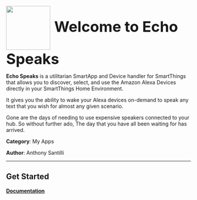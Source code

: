 <span style="font-size: 40px; text-align: center;"><img align="center" src="https://raw.githubusercontent.com/tonesto7/echo-speaks/master/resources/wiki_images/EchoSpeaks.png" width="120"> **Welcome to Echo Speaks**</span>


**Echo Speaks** is a utilitarian SmartApp and Device handler for SmartThings that
allows you to discover, select, and use the Amazon Alexa Devices directly in your SmartThings Home
Environment. 

It gives you the ability to wake your Alexa devices on-demand to speak any text
that you wish for almost any given scenario. 

Gone are the days of needing to use expensive speakers connected to your hub. 
So without further ado, The day that you have all been waiting for has arrived.

**Category**: My Apps

**Author**: Anthony Santilli

----
## Get Started

[**Documentation**](https://tonesto7.gitbook.io/echo-speaks)

